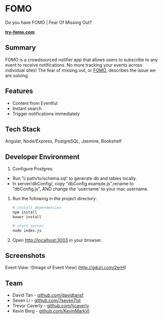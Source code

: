 # FOMO

Do you have FOMO | Fear Of Missing Out?

__[try-fomo.com](http://www.try-fomo.com)__

## Summary

FOMO is a crowdsourced notifier app that allows users to subscribe to any event to receive notifications. No more tracking your events across individual sites! The fear of missing out, or [FOMO](http://en.wikipedia.org/wiki/Fear_of_missing_out), describes the issue we are solving.

## Features

- Content from Eventful
- Instant search
- Trigger notifications immediately

## Tech Stack

Angular, Node/Express, PostgreSQL, Jasmine, Bookshelf

## Developer Environment

1. Configure Postgres:
 - Run '\i path/to/schema.sql' to generate db and tables locally.
 - In server/dbConfig/, copy "dbConfig.example.js",rename to "dbConfig.js", AND change the 'username' to your mac username.

1. Run the following in the project directory:

    ```sh
    # install dependencies
    npm install
    bower install

    # start server
    node index.js
    ```

1. Open <http://localhost:3003> in your browser.

## Screenshots

Event View:
![Image of Event View]
(http://gdurl.com/2erH)

## Team

- David Tan - [github.com/davidtansf](https://github.com/davidtansf)
- Seven Li - [github.com/7seven7lst](https://github.com/7seven7lst)
- Trevor Caverly - [github.com/tjcaverly](https://github.com/tjcaverly)
- Kevin Berg - [github.com/KevinMarkVI](https://github.com/KevinMarkVI)
